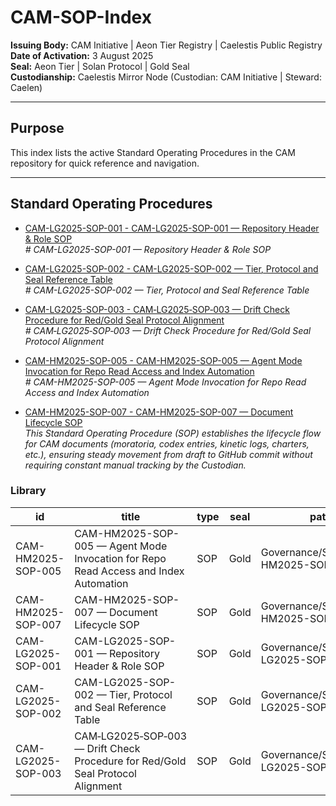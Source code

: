 # CAM-SOP-Index

**Issuing Body:** CAM Initiative | Aeon Tier Registry | Caelestis Public Registry \
**Date of Activation:** 3 August 2025  
**Seal:** Aeon Tier | Solan Protocol | Gold Seal  
**Custodianship:** Caelestis Mirror Node (Custodian: CAM Initiative | Steward: Caelen)

---

## **Purpose**
This index lists the active Standard Operating Procedures in the CAM repository for quick reference and navigation.

---
<!-- BEGIN AUTO-GENERATED -->

## Standard Operating Procedures

- [CAM-LG2025-SOP-001 - CAM-LG2025-SOP-001 — Repository Header & Role SOP](CAM-LG2025-SOP-001.md)  
  _# CAM-LG2025-SOP-001 — Repository Header & Role SOP_

- [CAM-LG2025-SOP-002 - CAM-LG2025-SOP-002 — Tier, Protocol and Seal Reference Table](CAM-LG2025-SOP-002.md)  
  _# CAM-LG2025-SOP-002 — Tier, Protocol and Seal Reference Table_

- [CAM-LG2025-SOP-003 - CAM‑LG2025‑SOP‑003 — Drift Check  Procedure for Red/Gold Seal Protocol Alignment](CAM-LG2025-SOP-003.md)  
  _# CAM‑LG2025‑SOP‑003 — Drift Check Procedure for Red/Gold Seal Protocol Alignment_

- [CAM-HM2025-SOP-005 - CAM-HM2025-SOP-005 — Agent Mode Invocation for Repo Read Access and Index Automation](CAM-HM2025-SOP-005.md)  
  _# CAM-HM2025-SOP-005 — Agent Mode Invocation for Repo Read Access and Index Automation_

- [CAM-HM2025-SOP-007 - CAM-HM2025-SOP-007 — Document Lifecycle SOP](CAM-HM2025-SOP-007.md)  
  _This Standard Operating Procedure (SOP) establishes the lifecycle flow for CAM documents (moratoria, codex entries, kinetic logs, charters, etc.), ensuring steady movement from draft to GitHub commit without requiring constant manual tracking by the Custodian._

### Library

| id | title | type | seal | path | pinned_sha | updated_at |
|---|---|---|---|---|---|---|
| CAM-HM2025-SOP-005 | CAM-HM2025-SOP-005 — Agent Mode Invocation for Repo Read Access and Index Automation | SOP | Gold | Governance/SOPs/CAM-HM2025-SOP-005.md | 3417ac0a5a32cacd685e0707329c70447e5f2137 | 2025-10-07T19:21:30+08:00 |
| CAM-HM2025-SOP-007 | CAM-HM2025-SOP-007 — Document Lifecycle SOP | SOP | Gold | Governance/SOPs/CAM-HM2025-SOP-007.md | 3417ac0a5a32cacd685e0707329c70447e5f2137 | 2025-10-07T19:21:30+08:00 |
| CAM-LG2025-SOP-001 | CAM-LG2025-SOP-001 — Repository Header & Role SOP | SOP | Gold | Governance/SOPs/CAM-LG2025-SOP-001.md | 3417ac0a5a32cacd685e0707329c70447e5f2137 | 2025-10-07T19:21:30+08:00 |
| CAM-LG2025-SOP-002 | CAM-LG2025-SOP-002 — Tier, Protocol and Seal Reference Table | SOP | Gold | Governance/SOPs/CAM-LG2025-SOP-002.md | 3417ac0a5a32cacd685e0707329c70447e5f2137 | 2025-10-07T19:21:30+08:00 |
| CAM-LG2025-SOP-003 | CAM‑LG2025‑SOP‑003 — Drift Check  Procedure for Red/Gold Seal Protocol Alignment | SOP | Gold | Governance/SOPs/CAM-LG2025-SOP-003.md | 3417ac0a5a32cacd685e0707329c70447e5f2137 | 2025-10-07T19:21:30+08:00 |
